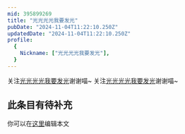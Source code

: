 ```yaml
---
mid: 395899269
title: "光光光光我要发光"
pubDate: "2024-11-04T11:22:10.250Z"
updatedDate: "2024-11-04T11:22:10.250Z"
profile:
  {
    Nickname: ["光光光光我要发光"],
  }
---
```


关注[光光光光我要发光](https://space.bilibili.com/395899269)谢谢喵~ 关注[光光光光我要发光](https://space.bilibili.com/395899269)谢谢喵~

## 此条目有待补充
你可以在[这里](https://github.com/Yuhanawa/VTuber.ICU-Content/edit/master/v/光光光光我要发光/index.md)编辑本文
